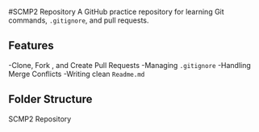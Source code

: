 #SCMP2 Repository
A GitHub practice repository for learning Git commands, `.gitignore`, and pull requests.

## Features
-Clone, Fork , and Create Pull Requests
-Managing `.gitignore`
-Handling Merge Conflicts
-Writing clean `Readme.md`

## Folder Structure
SCMP2 Repository
